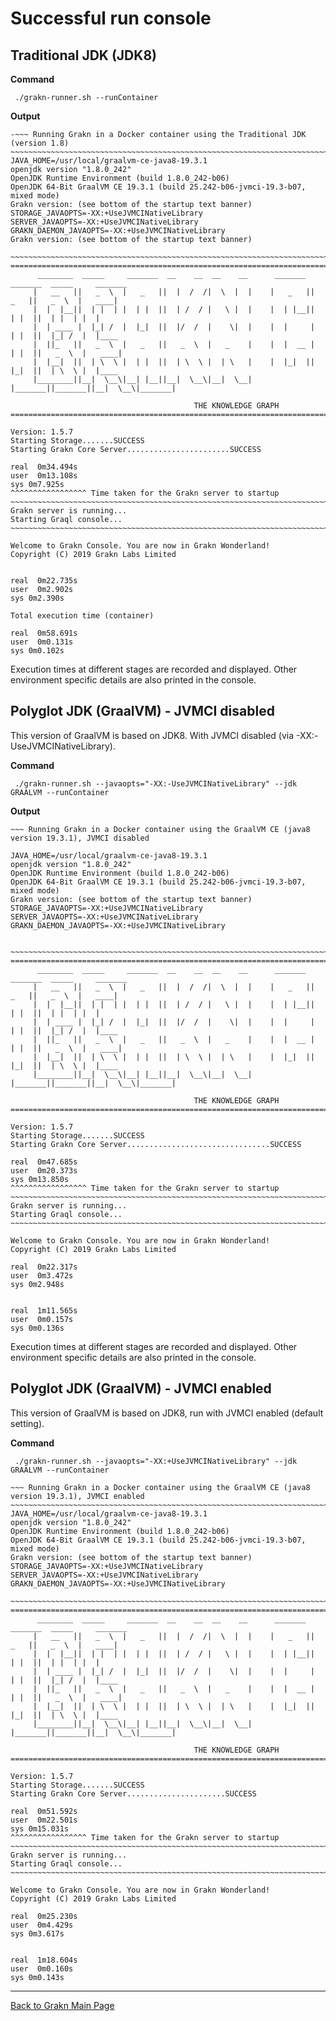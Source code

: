 # Successful run console

## Traditional JDK (JDK8)

**Command**
```
 ./grakn-runner.sh --runContainer
```

**Output**

``` 
-~~~ Running Grakn in a Docker container using the Traditional JDK (version 1.8)
~~~~~~~~~~~~~~~~~~~~~~~~~~~~~~~~~~~~~~~~~~~~~~~~~~~~~~~~~~~~~~~~~~~~~~~~~~
JAVA_HOME=/usr/local/graalvm-ce-java8-19.3.1
openjdk version "1.8.0_242"
OpenJDK Runtime Environment (build 1.8.0_242-b06)
OpenJDK 64-Bit GraalVM CE 19.3.1 (build 25.242-b06-jvmci-19.3-b07, mixed mode)
Grakn version: (see bottom of the startup text banner)
STORAGE_JAVAOPTS=-XX:+UseJVMCINativeLibrary
SERVER_JAVAOPTS=-XX:+UseJVMCINativeLibrary
GRAKN_DAEMON_JAVAOPTS=-XX:+UseJVMCINativeLibrary
Grakn version: (see bottom of the startup text banner)

~~~~~~~~~~~~~~~~~~~~~~~~~~~~~~~~~~~~~~~~~~~~~~~~~~~~~~~~~~~~~~~~~~~~~~~~~~
====================================================================================================
      ________  _____     _______  __    __  __    __      _______  _______  _____     _______
     |   __   ||   _  \  |   _   ||  |  /  /|  \  |  |    |   _   ||   _   ||   _  \  |   ____|
     |  |  |__||  | |  | |  | |  ||  | /  / |   \ |  |    |  | |__||  | |  ||  | |  | |  |
     |  | ____ |  |_| /  |  |_|  ||  |/  /  |    \|  |    |  |     |  | |  ||  |_| /  |  |____
     |  ||_   ||   _  \  |   _   ||   _  \  |   _    |    |  |  __ |  | |  ||   _  \  |   ____|
     |  |__|  ||  | \  \ |  | |  ||  | \  \ |  | \   |    |  |_|  ||  |_|  ||  | \  \ |  |____
     |________||__|  \__\|__| |__||__|  \__\|__|  \__|    |_______||_______||__|  \__\|_______|

                                         THE KNOWLEDGE GRAPH
====================================================================================================
                                                                                      Version: 1.5.7
Starting Storage.......SUCCESS
Starting Grakn Core Server.......................SUCCESS

real  0m34.494s
user  0m13.108s
sys 0m7.925s
^^^^^^^^^^^^^^^^^ Time taken for the Grakn server to startup
~~~~~~~~~~~~~~~~~~~~~~~~~~~~~~~~~~~~~~~~~~~~~~~~~~~~~~~~~~~~~~~~~~~~~~~~~~
Grakn server is running...
Starting Graql console...
~~~~~~~~~~~~~~~~~~~~~~~~~~~~~~~~~~~~~~~~~~~~~~~~~~~~~~~~~~~~~~~~~~~~~~~~~~

Welcome to Grakn Console. You are now in Grakn Wonderland!
Copyright (C) 2019 Grakn Labs Limited


real  0m22.735s
user  0m2.902s
sys 0m2.390s

Total execution time (container)

real  0m58.691s
user  0m0.131s
sys 0m0.102s
```

Execution times at different stages are recorded and displayed. Other environment specific details are also printed in the console.

## Polyglot JDK (GraalVM) - JVMCI disabled

This version of GraalVM is based on JDK8. With JVMCI disabled (via -XX:-UseJVMCINativeLibrary).

**Command**

```
 ./grakn-runner.sh --javaopts="-XX:-UseJVMCINativeLibrary" --jdk GRAALVM --runContainer 
```

**Output**

```
~~~ Running Grakn in a Docker container using the GraalVM CE (java8 version 19.3.1), JVMCI disabled

JAVA_HOME=/usr/local/graalvm-ce-java8-19.3.1
openjdk version "1.8.0_242"
OpenJDK Runtime Environment (build 1.8.0_242-b06)
OpenJDK 64-Bit GraalVM CE 19.3.1 (build 25.242-b06-jvmci-19.3-b07, mixed mode)
Grakn version: (see bottom of the startup text banner)
STORAGE_JAVAOPTS=-XX:+UseJVMCINativeLibrary
SERVER_JAVAOPTS=-XX:+UseJVMCINativeLibrary
GRAKN_DAEMON_JAVAOPTS=-XX:+UseJVMCINativeLibrary


~~~~~~~~~~~~~~~~~~~~~~~~~~~~~~~~~~~~~~~~~~~~~~~~~~~~~~~~~~~~~~~~~~~~~~~~~~
====================================================================================================
      ________  _____     _______  __    __  __    __      _______  _______  _____     _______
     |   __   ||   _  \  |   _   ||  |  /  /|  \  |  |    |   _   ||   _   ||   _  \  |   ____|
     |  |  |__||  | |  | |  | |  ||  | /  / |   \ |  |    |  | |__||  | |  ||  | |  | |  |
     |  | ____ |  |_| /  |  |_|  ||  |/  /  |    \|  |    |  |     |  | |  ||  |_| /  |  |____
     |  ||_   ||   _  \  |   _   ||   _  \  |   _    |    |  |  __ |  | |  ||   _  \  |   ____|
     |  |__|  ||  | \  \ |  | |  ||  | \  \ |  | \   |    |  |_|  ||  |_|  ||  | \  \ |  |____
     |________||__|  \__\|__| |__||__|  \__\|__|  \__|    |_______||_______||__|  \__\|_______|

                                         THE KNOWLEDGE GRAPH
====================================================================================================
                                                                                      Version: 1.5.7
Starting Storage.......SUCCESS
Starting Grakn Core Server................................SUCCESS

real  0m47.685s
user  0m20.373s
sys 0m13.850s
^^^^^^^^^^^^^^^^^ Time taken for the Grakn server to startup
~~~~~~~~~~~~~~~~~~~~~~~~~~~~~~~~~~~~~~~~~~~~~~~~~~~~~~~~~~~~~~~~~~~~~~~~~~
Grakn server is running...
Starting Graql console...
~~~~~~~~~~~~~~~~~~~~~~~~~~~~~~~~~~~~~~~~~~~~~~~~~~~~~~~~~~~~~~~~~~~~~~~~~~

Welcome to Grakn Console. You are now in Grakn Wonderland!
Copyright (C) 2019 Grakn Labs Limited

real  0m22.317s
user  0m3.472s
sys 0m2.948s


real  1m11.565s
user  0m0.157s
sys 0m0.136s

```

Execution times at different stages are recorded and displayed. Other environment specific details are also printed in the console.

## Polyglot JDK (GraalVM) - JVMCI enabled

This version of GraalVM is based on JDK8, run with JVMCI enabled (default setting).

**Command**

```
 ./grakn-runner.sh --javaopts="-XX:+UseJVMCINativeLibrary" --jdk GRAALVM --runContainer 
```

```
~~~ Running Grakn in a Docker container using the GraalVM CE (java8 version 19.3.1), JVMCI enabled
~~~~~~~~~~~~~~~~~~~~~~~~~~~~~~~~~~~~~~~~~~~~~~~~~~~~~~~~~~~~~~~~~~~~~~~~~~
JAVA_HOME=/usr/local/graalvm-ce-java8-19.3.1
openjdk version "1.8.0_242"
OpenJDK Runtime Environment (build 1.8.0_242-b06)
OpenJDK 64-Bit GraalVM CE 19.3.1 (build 25.242-b06-jvmci-19.3-b07, mixed mode)
Grakn version: (see bottom of the startup text banner)
STORAGE_JAVAOPTS=-XX:+UseJVMCINativeLibrary
SERVER_JAVAOPTS=-XX:+UseJVMCINativeLibrary
GRAKN_DAEMON_JAVAOPTS=-XX:+UseJVMCINativeLibrary

~~~~~~~~~~~~~~~~~~~~~~~~~~~~~~~~~~~~~~~~~~~~~~~~~~~~~~~~~~~~~~~~~~~~~~~~~~
====================================================================================================
      ________  _____     _______  __    __  __    __      _______  _______  _____     _______
     |   __   ||   _  \  |   _   ||  |  /  /|  \  |  |    |   _   ||   _   ||   _  \  |   ____|
     |  |  |__||  | |  | |  | |  ||  | /  / |   \ |  |    |  | |__||  | |  ||  | |  | |  |
     |  | ____ |  |_| /  |  |_|  ||  |/  /  |    \|  |    |  |     |  | |  ||  |_| /  |  |____
     |  ||_   ||   _  \  |   _   ||   _  \  |   _    |    |  |  __ |  | |  ||   _  \  |   ____|
     |  |__|  ||  | \  \ |  | |  ||  | \  \ |  | \   |    |  |_|  ||  |_|  ||  | \  \ |  |____
     |________||__|  \__\|__| |__||__|  \__\|__|  \__|    |_______||_______||__|  \__\|_______|

                                         THE KNOWLEDGE GRAPH
====================================================================================================
                                                                                      Version: 1.5.7
Starting Storage.......SUCCESS
Starting Grakn Core Server......................SUCCESS

real  0m51.592s
user  0m22.501s
sys 0m15.031s
^^^^^^^^^^^^^^^^^ Time taken for the Grakn server to startup
~~~~~~~~~~~~~~~~~~~~~~~~~~~~~~~~~~~~~~~~~~~~~~~~~~~~~~~~~~~~~~~~~~~~~~~~~~
Grakn server is running...
Starting Graql console...
~~~~~~~~~~~~~~~~~~~~~~~~~~~~~~~~~~~~~~~~~~~~~~~~~~~~~~~~~~~~~~~~~~~~~~~~~~

Welcome to Grakn Console. You are now in Grakn Wonderland!
Copyright (C) 2019 Grakn Labs Limited

real  0m25.230s
user  0m4.429s
sys 0m3.617s


real  1m18.604s
user  0m0.160s
sys 0m0.143s
```

---

[Back to Grakn Main Page](./../README.md)